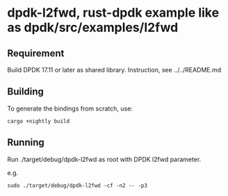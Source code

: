 # dpdk-l2fwd, rust-dpdk example like as dpdk/src/examples/l2fwd

## Requirement

Build DPDK 17.11 or later as shared library.
Instruction, see ../../README.md

## Building

To generate the bindings from scratch, use:

```
cargo +nightly build
```
## Running

Run ./target/debug/dpdk-l2fwd as root with DPDK l2fwd parameter.

e.g.

```
sudo ./target/debug/dpdk-l2fwd -cf -n2 -- -p3
```
